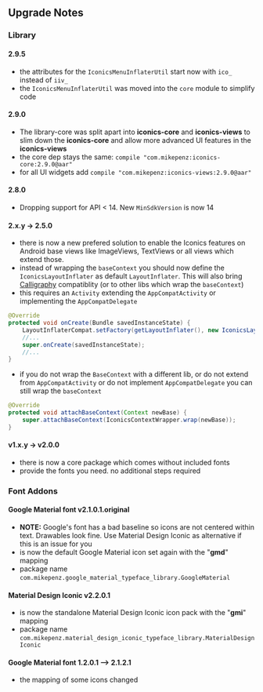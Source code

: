 ## Upgrade Notes

### Library

#### 2.9.5
* the attributes for the `IconicsMenuInflaterUtil` start now with `ico_` instead of `iiv_`
* the `IconicsMenuInflaterUtil` was moved into the `core` module to simplify code

#### 2.9.0
* The library-core was split apart into **iconics-core** and **iconics-views** to slim down the **iconics-core** and allow more advanced UI features in the **iconics-views**
* the core dep stays the same: `compile "com.mikepenz:iconics-core:2.9.0@aar"`
* for all UI widgets add `compile "com.mikepenz:iconics-views:2.9.0@aar"`

#### 2.8.0
* Dropping support for API < 14. New `MinSdkVersion` is now 14

#### 2.x.y -> 2.5.0
* there is now a new prefered solution to enable the Iconics features on Android base views like ImageViews, TextViews or all views which extend those.
 * instead of wrapping the `baseContext` you should now define the `IconicsLayoutInflater` as default `LayoutInflater`. This will also bring [Calligraphy](https://github.com/chrisjenx/Calligraphy) compatiblity (or to other libs which wrap the `baseContext`)
 * this requires an `Activity` extending the `AppCompatActivity` or implementing the `AppCompatDelegate`

```java
@Override
protected void onCreate(Bundle savedInstanceState) {
    LayoutInflaterCompat.setFactory(getLayoutInflater(), new IconicsLayoutInflater(getDelegate()));
    //...
    super.onCreate(savedInstanceState);
    //...
}
```

* if you do not wrap the `BaseContext` with a different lib, or do not extend from `AppCompatActivity` or do not implement `AppCompatDelegate` you can still wrap the `baseContext`

```java
@Override
protected void attachBaseContext(Context newBase) {
    super.attachBaseContext(IconicsContextWrapper.wrap(newBase));
}
```


#### v1.x.y -> v2.0.0
* there is now a core package which comes without included fonts
* provide the fonts you need. no additional steps required

### Font Addons
#### Google Material font v2.1.0.1.original
* **NOTE:** Google's font has a bad baseline so icons are not centered within text. Drawables look fine. Use Material Design Iconic as alternative if this is an issue for you
* is now the default Google Material icon set again with the "**gmd**" mapping
* package name `com.mikepenz.google_material_typeface_library.GoogleMaterial`
#### Material Design Iconic v2.2.0.1
* is now the standalone Material Design Iconic icon pack with the "**gmi**" mapping
* package name `com.mikepenz.material_design_iconic_typeface_library.MaterialDesignIconic`

#### Google Material font 1.2.0.1 --> 2.1.2.1
* the mapping of some icons changed
